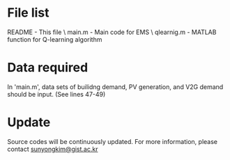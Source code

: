 # File list
README - This file \\
main.m - Main code for EMS \\
qlearnig.m - MATLAB function for Q-learning algorithm

# Data required
In 'main.m', data sets of builidng demand, PV generation, and V2G demand should be input. (See lines 47-49) 

# Update
Source codes will be continuously updated.
For more information, please contact  [sunyongkim@gist.ac.kr](mailto:sunyongkim@gist.ac.kr) 
